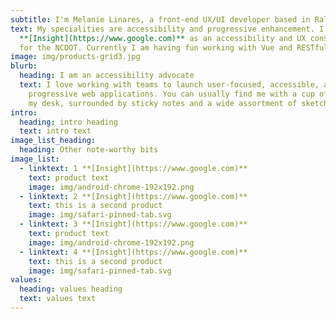 ```yaml
---
subtitle: I'm Melanie Linares, a front-end UX/UI developer based in Raleigh, NC.
text: My specialities are accessibility and progressive enhancement. I work at
  **[Insight](https://www.google.com)** as an accessibility and UX consultant
  for the NCDOT. Currently I am having fun working with Vue and RESTful APIs.
image: img/products-grid3.jpg
blurb:
  heading: I am an accessibility advocate
  text: I love working with teams to launch user-focused, accessible, and
    progressive web applications. You can usually find me with a cup of tea on
    my desk, surrounded by sticky notes and a wide assortment of sketching pens.
intro:
  heading: intro heading
  text: intro text
image_list_heading:
  heading: Other note-worthy bits
image_list:
  - linktext: 1 **[Insight](https://www.google.com)**
    text: product text
    image: img/android-chrome-192x192.png
  - linktext: 2 **[Insight](https://www.google.com)**
    text: this is a second product
    image: img/safari-pinned-tab.svg
  - linktext: 3 **[Insight](https://www.google.com)**
    text: product text
    image: img/android-chrome-192x192.png
  - linktext: 4 **[Insight](https://www.google.com)**
    text: this is a second product
    image: img/safari-pinned-tab.svg
values:
  heading: values heading
  text: values text
---
```


